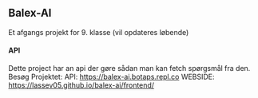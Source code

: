 ## Balex-AI

Et afgangs projekt for 9. klasse (vil opdateres løbende)

#### API

Dette project har an api der gøre sådan man kan fetch spørgsmål fra den. 
Besøg Projektet:
API: https://balex-ai.botaps.repl.co
WEBSIDE: https://lassev05.github.io/balex-ai/frontend/
